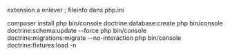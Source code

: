 

extension a enlever  ; fileinfo dans php.ini


composer install
php bin/console doctrine:database:create
php bin/console doctrine:schema:update --force
php bin/console doctrine:migrations:migrate --no-interaction
php bin/console doctrine:fixtures:load -n